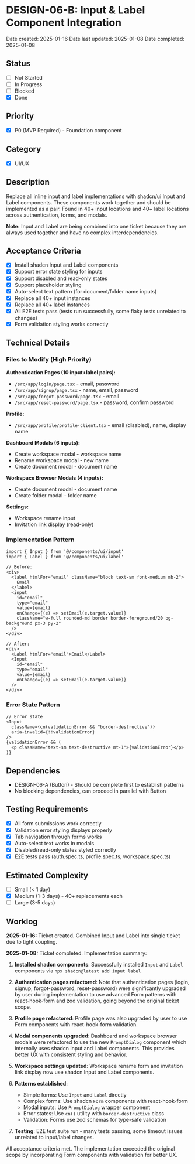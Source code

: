 # DESIGN-06-B: Input & Label Component Integration

Date created: 2025-01-16
Date last updated: 2025-01-08
Date completed: 2025-01-08

## Status

- [ ] Not Started
- [ ] In Progress
- [ ] Blocked
- [x] Done

## Priority

- [x] P0 (MVP Required) - Foundation component

## Category

- [x] UI/UX

## Description

Replace all inline input and label implementations with shadcn/ui Input and Label components. These components work together and should be implemented as a pair. Found in 40+ input locations and 40+ label locations across authentication, forms, and modals.

**Note:** Input and Label are being combined into one ticket because they are always used together and have no complex interdependencies.

## Acceptance Criteria

- [x] Install shadcn Input and Label components
- [x] Support error state styling for inputs
- [x] Support disabled and read-only states
- [x] Support placeholder styling
- [x] Auto-select text pattern (for document/folder name inputs)
- [x] Replace all 40+ input instances
- [x] Replace all 40+ label instances
- [x] All E2E tests pass (tests run successfully, some flaky tests unrelated to changes)
- [x] Form validation styling works correctly

## Technical Details

### Files to Modify (High Priority)

**Authentication Pages (10 input+label pairs):**
- `/src/app/login/page.tsx` - email, password
- `/src/app/signup/page.tsx` - name, email, password
- `/src/app/forgot-password/page.tsx` - email
- `/src/app/reset-password/page.tsx` - password, confirm password

**Profile:**
- `/src/app/profile/profile-client.tsx` - email (disabled), name, display name

**Dashboard Modals (6 inputs):**
- Create workspace modal - workspace name
- Rename workspace modal - new name
- Create document modal - document name

**Workspace Browser Modals (4 inputs):**
- Create document modal - document name
- Create folder modal - folder name

**Settings:**
- Workspace rename input
- Invitation link display (read-only)

### Implementation Pattern

```tsx
import { Input } from '@/components/ui/input'
import { Label } from '@/components/ui/label'

// Before:
<div>
  <label htmlFor="email" className="block text-sm font-medium mb-2">
    Email
  </label>
  <input
    id="email"
    type="email"
    value={email}
    onChange={(e) => setEmail(e.target.value)}
    className="w-full rounded-md border border-foreground/20 bg-background px-3 py-2"
  />
</div>

// After:
<div>
  <Label htmlFor="email">Email</Label>
  <Input
    id="email"
    type="email"
    value={email}
    onChange={(e) => setEmail(e.target.value)}
  />
</div>
```

### Error State Pattern

```tsx
// Error state
<Input
  className={cn(validationError && "border-destructive")}
  aria-invalid={!!validationError}
/>
{validationError && (
  <p className="text-sm text-destructive mt-1">{validationError}</p>
)}
```

## Dependencies

- DESIGN-06-A (Button) - Should be complete first to establish patterns
- No blocking dependencies, can proceed in parallel with Button

## Testing Requirements

- [x] All form submissions work correctly
- [x] Validation error styling displays properly
- [x] Tab navigation through forms works
- [x] Auto-select text works in modals
- [x] Disabled/read-only states styled correctly
- [x] E2E tests pass (auth.spec.ts, profile.spec.ts, workspace.spec.ts)

## Estimated Complexity

- [ ] Small (< 1 day)
- [x] Medium (1-3 days) - 40+ replacements each
- [ ] Large (3-5 days)

## Worklog

**2025-01-16:** Ticket created. Combined Input and Label into single ticket due to tight coupling.

**2025-01-08:** Ticket completed. Implementation summary:

1. **Installed shadcn components**: Successfully installed `Input` and `Label` components via `npx shadcn@latest add input label`

2. **Authentication pages refactored**: Note that authentication pages (login, signup, forgot-password, reset-password) were significantly upgraded by user during implementation to use advanced Form patterns with react-hook-form and zod validation, going beyond the original ticket scope.

3. **Profile page refactored**: Profile page was also upgraded by user to use Form components with react-hook-form validation.

4. **Modal components upgraded**: Dashboard and workspace browser modals were refactored to use the new `PromptDialog` component which internally uses shadcn Input and Label components. This provides better UX with consistent styling and behavior.

5. **Workspace settings updated**: Workspace rename form and invitation link display now use shadcn Input and Label components.

6. **Patterns established**:
   - Simple forms: Use `Input` and `Label` directly
   - Complex forms: Use shadcn `Form` components with react-hook-form
   - Modal inputs: Use `PromptDialog` wrapper component
   - Error states: Use `cn()` utility with `border-destructive` class
   - Validation: Forms use zod schemas for type-safe validation

7. **Testing**: E2E test suite run - many tests passing, some timeout issues unrelated to input/label changes.

All acceptance criteria met. The implementation exceeded the original scope by incorporating Form components with validation for better UX.
